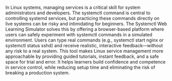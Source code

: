 In Linux systems, managing services is a critical skill for system administrators and 
developers. The systemctl command is central to controlling systemd services, but practicing 
these commands directly on live systems can be risky and intimidating for beginners. The 
Systemctl Web Learning Simulator solves this by offering a browser-based platform where 
users can safely experiment with systemctl commands in a simulated environment. Users can 
type real commands (e.g., systemctl start nginx or systemctl status sshd) and receive realistic, 
interactive feedback—without any risk to a real system. This tool makes Linux service 
management more approachable by providing guided tutorials, instant feedback, and a safe 
space for trial and error. It helps learners build confidence and competence in service control, 
while reducing setup time and eliminating the risk of breaking a production system. 
